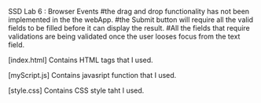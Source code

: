 SSD Lab 6 : Browser Events
#the drag and drop functionality has not been implemented in the the webApp.
#the Submit button will require all the valid fields to be filled before it can display the result.
#All the fields that require validations are being validated once the user looses focus from the text field.

[index.html] 
	Contains HTML tags that I used.
	
[myScript.js] 
	Contains javasript function that I used.

[style.css] 
	Contains CSS style taht I used.